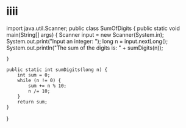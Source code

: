 # iiii

import java.util.Scanner;
public class SumOfDigits { 
 public static void main(String[] args) {
        Scanner input = new Scanner(System.in);
        System.out.print("Input an integer: ");
        long n = input.nextLong();
        System.out.println("The sum of the digits is: " + sumDigits(n));

    }

    public static int sumDigits(long n) {
        int sum = 0;
        while (n != 0) {
            sum += n % 10;
            n /= 10;
        }
        return sum;
    }
}
